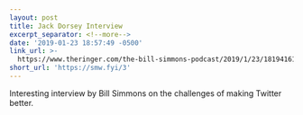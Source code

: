```yaml
---
layout: post
title: Jack Dorsey Interview
excerpt_separator: <!--more-->
date: '2019-01-23 18:57:49 -0500'
link_url: >-
  https://www.theringer.com/the-bill-simmons-podcast/2019/1/23/18194161/twitter-ceo-jack-dorsey-on-the-birth-of-the-hashtag
short_url: 'https://smw.fyi/3'
---
```


Interesting interview by Bill Simmons  on the challenges of making Twitter better.


